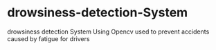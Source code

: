 # drowsiness-detection-System
drowsiness detection System Using Opencv
used to prevent accidents caused by fatigue for drivers
